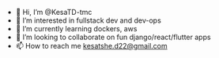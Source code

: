 - 👋 Hi, I’m @KesaTD-tmc
- 👀 I’m interested in fullstack dev and dev-ops
- 🌱 I’m currently learning dockers, aws
- 💞️ I’m looking to collaborate on fun django/react/flutter apps
- 📫 How to reach me kesatshe.d22@gmail.com

<!---
KesaTD-tmc/KesaTD-tmc is a ✨ special ✨ repository because its `README.md` (this file) appears on your GitHub profile.
You can click the Preview link to take a look at your changes.
--->
